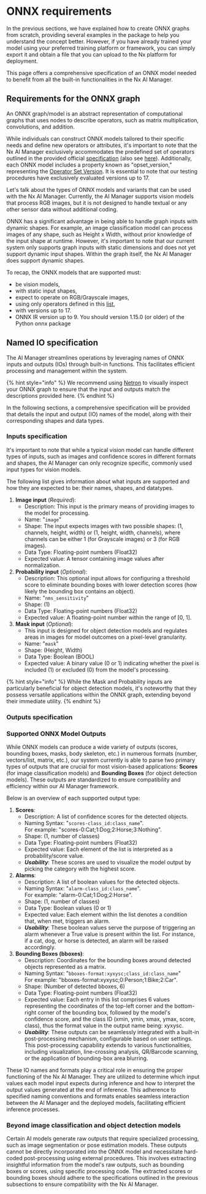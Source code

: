# ONNX requirements

In the previous sections, we have explained how to create ONNX graphs from scratch, providing several examples in the package to help you understand the concept better. However, if you have already trained your model using your preferred training platform or framework, you can simply export it and obtain a file that you can upload to the Nx platform for deployment.

This page offers a comprehensive specification of an ONNX model needed to benefit from all the built-in functionalities in the Nx AI Manager.

## Requirements for the ONNX graph

An ONNX graph/model is an abstract representation of computational graphs that uses nodes to describe operators, such as matrix multiplication, convolutions, and addition.&#x20;

While individuals can construct ONNX models tailored to their specific needs and define new operators or attributes, it's important to note that the Nx AI Manager exclusively accommodates the predefined set of operators outlined in the provided official [specification](https://onnx.ai/onnx/operators/) (also see [here](https://github.com/onnx/onnx/blob/main/docs/Operators.md)). Additionally, each ONNX model includes a property known as "opset\_version," representing the [Operator Set Version](https://github.com/onnx/onnx/blob/main/docs/Versioning.md#operator-sets). It is essential to note that our testing procedures have exclusively evaluated versions up to 17.

Let's talk about the types of ONNX models and variants that can be used with the Nx AI Manager. Currently, the AI Manager supports vision models that process RGB images, but it is not designed to handle textual or any other sensor data without additional coding.

ONNX has a significant advantage in being able to handle graph inputs with dynamic shapes. For example, an image classification model can process images of any shape, such as Height x Width, without prior knowledge of the input shape at runtime. However, it's important to note that our current system only supports graph inputs with static dimensions and does not yet support dynamic input shapes. Within the graph itself, the Nx AI Manager does support dynamic shapes.

To recap, the ONNX models that are supported must:

* be vision models,
* with static input shapes,
* expect to operate on RGB/Grayscale images,
* using only operators defined in this [list](https://onnx.ai/onnx/operators/),&#x20;
* with versions up to 17.
* ONNX IR version up to 9. You should version 1.15.0 (or older) of the Python onnx package

## Named IO specification

The AI Manager streamlines operations by leveraging names of ONNX inputs and outputs (IOs) through built-in functions. This facilitates efficient processing and management within the system.

{% hint style="info" %}
We recommend using [Netron](https://netron.app) to visually inspect your ONNX graph to ensure that the input and outputs match the descriptions provided here.
{% endhint %}

In the following sections, a comprehensive specification will be provided that details the input and output (IO) names of the model, along with their corresponding shapes and data types.

### Inputs specification

It's important to note that while a typical vision model can handle different types of inputs, such as images and confidence scores in different formats and shapes, the AI Manager can only recognize specific, commonly used input types for vision models.&#x20;

The following list gives information about what inputs are supported and how they are expected to be: their names, shapes, and datatypes.

1. **Image input** (_Required_):
   * Description: This input is the primary means of providing images to the model for processing.
   * Name: "`image`"
   * Shape:  The input expects images with two possible shapes: (1, channels, height, width) or (1, height, width, channels), where channels can be either 1 (for Grayscale images) or 3 (for RGB images).
   * Data Type: Floating-point numbers (Float32)
   * Expected value: A tensor containing image values after normalization.
2. **Probability input** (_Optional_):
   * Description: This optional input allows for configuring a threshold score to eliminate bounding boxes with lower detection scores (how likely the bounding box contains an object).&#x20;
   * Name: "`nms_sensitivity`"
   * Shape: (1)
   * Data Type: Floating-point numbers (Float32)
   * Expected value: A floating-point number within the range of \[0, 1].
3. **Mask input** (_Optional_):
   * This input is designed for object detection models and regulates areas in images for model outcomes on a pixel-level granularity.
   * Name: "`mask`"
   * Shape: (Height, Width)
   * Data Type: Boolean (BOOL)
   * Expected value:  A binary value (0 or 1) indicating whether the pixel is included (1) or excluded (0) from the model's processing.

{% hint style="info" %}
While the Mask and Probability inputs are particularly beneficial for object detection models, it's noteworthy that they possess versatile applications within the ONNX graph, extending beyond their immediate utility.
{% endhint %}

### Outputs specification

### Supported ONNX Model Outputs

While ONNX models can produce a wide variety of outputs (scores, bounding boxes, masks, body skeleton, etc.) in numerous formats (number, vectors/list, matrix, etc.), our system currently is able to parse two primary types of outputs that are crucial for most vision-based applications: **Scores** (for image classification models) and **Bounding Boxes** (for object detection models). These outputs are standardized to ensure compatibility and efficiency within our AI Manager framework.&#x20;

Below is an overview of each supported output type:

1. **Scores**:
   * Description: A list of confidence scores for the detected objects.
   * Naming Syntax: "`scores-class_id:class_name`". \
     For example: "scores-0:Cat;1:Dog;2:Horse;3:Nothing".
   * Shape: (1, number of classes)
   * Data Type: Floating-point numbers (Float32)
   * Expected value: Each element of the list is interpreted as a probability/score value.
   * _**Usability**_: These scores are used to visualize the model output by picking the category with the highest score.
2. **Alarms**:
   * Description: A list of boolean values for the detected objects.
   * Naming Syntax: "`alarm-class_id:class_name`". \
     For example: "alarm-0:Cat;1:Dog;2:Horse".
   * Shape: (1, number of classes)
   * Data Type: Boolean values (0 or 1)
   * Expected value: Each element within the list denotes a condition that, when met, triggers an alarm.
   * _**Usability**_: These boolean values serve the purpose of triggering an alarm whenever a True value is present within the list. For instance, if a cat, dog, or horse is detected, an alarm will be raised accordingly.
3. **Bounding Boxes (bboxes)**:
   * Description: Coordinates for the bounding boxes around detected objects represented as a matrix.
   * Naming Syntax: "`bboxes-format:xyxysc;class_id:class_name`"\
     For example: "bboxes-format:xyxysc;0:Person;1:Bike;2:Car".
   * Shape: (Number of detected bboxes, 6)
   * Data Type: Floating-point numbers (Float32)
   * Expected value: Each entry in this list comprises 6 values representing the coordinates of the top-left corner and the bottom-right corner of the bounding box, followed by the model's confidence score, and the class ID (xmin, ymin, xmax, ymax, score, class), thus the format value in the output name being: xyxysc.
   * _**Usability**_: These outputs can be seamlessly integrated with a built-in post-processing mechanism, configurable based on user settings. This post-processing capability extends to various functionalities, including visualization, line-crossing analysis, QR/Barcode scanning, or the application of bounding-box area blurring.

These IO names and formats play a critical role in ensuring the proper functioning of the Nx AI Manager. They are utilized to determine which input values each model input expects during inference and how to interpret the output values generated at the end of inference. This adherence to specified naming conventions and formats enables seamless interaction between the AI Manager and the deployed models, facilitating efficient inference processes.

### Beyond image classification and object detection models

Certain AI models generate raw outputs that require specialized processing, such as image segmentation or pose estimation models. These outputs cannot be directly incorporated into the ONNX model and necessitate hard-coded post-processing using external procedures. This involves extracting insightful information from the model's raw outputs, such as bounding boxes or scores, using specific processing code. The extracted scores or bounding boxes should adhere to the specifications outlined in the previous subsections to ensure compatibility with the Nx AI Manager.
